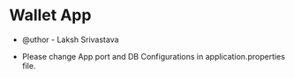 # Wallet App

* @uthor - Laksh Srivastava

* Please change App port and DB Configurations in application.properties file.

